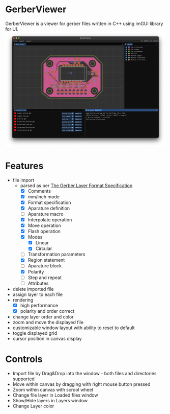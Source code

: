 # GerberViewer

GerberViewer is a viewer for gerber files written in C++ using imGUI library for UI. 
![](Media/Screenshot_2021-04-30_at_22.06.24.png)
# Features

 - file import
	 - parsed as per [The Gerber Layer Format Specification](https://www.ucamco.com/en/gerber)
		 - [x] Comments
		 - [x] mm/inch mode
		 - [x] Format specification
		 - [x] Aparature definition
		 - [ ] Aparature macro
		 - [x] Interpolate operation
		 - [x] Move operation
		 - [x] Flash operation
		 - [x] Modes
			 - [x] Linear
			 - [x] Circular
		 - [ ] Transformation parameters
		 - [x] Region statement
		 - [ ] Aparature block
		 - [x] Polarity
		 - [ ] Step and repeat 
		 - [ ] Attributes
 - delete imported file
 - assign layer to each file
 - rendering
	 - [x] high performance
	 - [x] polarity and order correct
 - change layer order and color
 - zoom and move the displayed file
 - customizable window layout with ability to reset to default
 - toggle displayed grid
 - cursor position in canvas display

# Controls

 - Import file by Drag&Drop into the window - both files and directories supported
 - Move within canvas by dragging with right mouse button pressed
 - Zoom within canvas with scrool wheel
 - Change file layer in Loaded files window
 - Show/Hide layers in Layers window
 - Change Layer color
